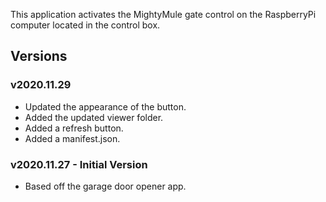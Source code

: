 This application activates the MightyMule gate control on the RaspberryPi computer located in the control box.

## Versions
### v2020.11.29
* Updated the appearance of the button.
* Added the updated viewer folder.
* Added a refresh button.
* Added a manifest.json.

### v2020.11.27 - Initial Version
* Based off the garage door opener app.
